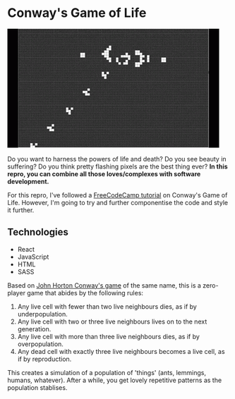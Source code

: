 # Conway's Game of Life

![game of life](./public/gol.gif)

Do you want to harness the powers of life and death? Do you see beauty in suffering? Do you think pretty flashing pixels are the best thing ever? **In this repro, you can combine all those loves/complexes with software development.**

For this repro, I've followed a [FreeCodeCamp tutorial](https://www.freecodecamp.org/news/coding-the-game-of-life-with-react-7de2385b7356//) on Conway's Game of Life. However, I'm going to try and further componentise the code and style it further.

## Technologies
* React
* JavaScript
* HTML
* SASS

Based on [John Horton Conway's game](https://en.wikipedia.org/wiki/Conway%27s_Game_of_Life) of the same name, this is a zero-player game that abides by the following rules:
1. Any live cell with fewer than two live neighbours dies, as if by underpopulation.
2. Any live cell with two or three live neighbours lives on to the next generation.
3. Any live cell with more than three live neighbours dies, as if by overpopulation.
4. Any dead cell with exactly three live neighbours becomes a live cell, as if by reproduction.

This creates a simulation of a population of 'things' (ants, lemmings, humans, whatever). After a while, you get lovely repetitive patterns as the population stablises.
